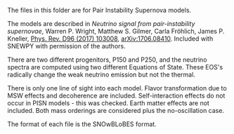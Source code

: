 The files in this folder are for Pair Instability Supernova models. 

The models are described in *Neutrino signal from pair-instability supernovae*, Warren P. Wright, Matthew S. Gilmer, Carla Fröhlich, James P. Kneller, [Phys. Rev. D96 (2017) 103008](https://journals.aps.org/prd/abstract/10.1103/PhysRevD.96.103008), [arXiv:1706.08410](https://arxiv.org/abs/1706.08410). Included with SNEWPY with permission of the authors.

There are two different progenitors, P150 and P250, and the neutrino spectra are computed using two different Equations of State. These EOS's radically change the weak neutrino emission but not the thermal. 

There is only one line of sight into each model. Flavor transformation due to MSW effects and decoherence are included. Self-interaction effects do not occur in PISN models - this was checked. Earth matter effects are not included. Both mass orderings are considered plus the no-oscillation case. 

The format of each file is the SNOwBLoBES format.
